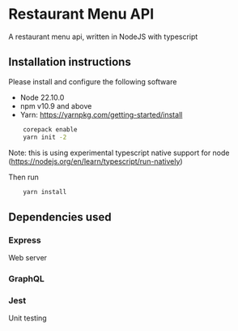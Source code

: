 # Restaurant Menu API

A restaurant menu api, written in NodeJS with typescript

## Installation instructions

Please install and configure the following software

- Node 22.10.0
- npm v10.9 and above
- Yarn: https://yarnpkg.com/getting-started/install
```bash
    corepack enable
    yarn init -2
```

Note: this is using experimental typescript native support for node (https://nodejs.org/en/learn/typescript/run-natively)

Then run

```bash
    yarn install
```

## Dependencies used

### Express

Web server

### GraphQL

### Jest

Unit testing